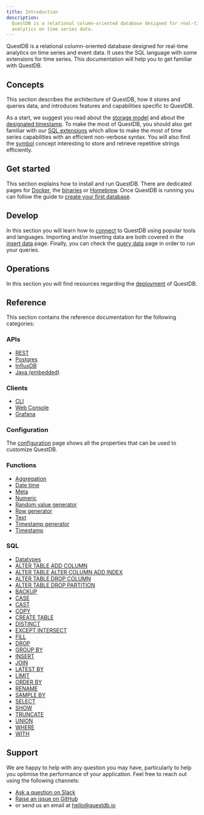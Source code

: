 ```yaml
---
title: Introduction
description:
  QuestDB is a relational column-oriented database designed for real-time
  analytics on time series data.
---
```


QuestDB is a relational column-oriented database designed for real-time
analytics on time series and event data. It uses the SQL language with some
extensions for time series. This documentation will help you to get familiar
with QuestDB.

## Concepts

This section describes the architecture of QuestDB, how it stores and queries
data, and introduces features and capabilities specific to QuestDB.

As a start, we suggest you read about the
[storage model](/docs/concept/storage-model/) and about the
[designated timestamp](/docs/concept/designated-timestamp/). To make the most of
QuestDB, you should also get familiar with our
[SQL extensions](/docs/concept/sql-extensions/) which allow to make the most of
time series capabilities with an efficient non-verbose syntax. You will also
find the [symbol](/docs/concept/symbol/) concept interesting to store and
retrieve repetitive strings efficiently.

## Get started

This section explains how to install and run QuestDB. There are dedicated pages
for [Docker](/docs/get-started/docker/), the
[binaries](/docs/get-started/binaries/) or
[Homebrew](/docs/get-started/homebrew/). Once QuestDB is running you can follow
the guide to [create your first database](/docs/get-started/first-database/).

## Develop

In this section you will learn how to [connect](/docs/develop/connect/) to
QuestDB using popular tools and languages. Importing and/or inserting data are
both covered in the [insert data](/docs/develop/insert-data/) page. Finally, you
can check the [query data](/docs/develop/query-data/) page in order to run your
queries.

## Operations

In this section you will find resources regarding the
[deployment](/docs/operations/deployment/) of QuestDB.

## Reference

This section contains the reference documentation for the following categories:

### APIs

- [REST](/docs/reference/api/rest/)
- [Postgres](/docs/reference/api/postgres/)
- [InfluxDB](/docs/reference/api/influxdb/)
- [Java (embedded)](/docs/reference/api/java-embedded/)

### Clients

- [CLI](/docs/reference/client/cli/)
- [Web Console](/docs/reference/client/web-console/)
- [Grafana](/docs/reference/client/grafana/) 

### Configuration

The [configuration](/docs/reference/configuration/) page shows all the
properties that can be used to customize QuestDB.

### Functions

- [Aggregation](/docs/reference/function/aggregation/)
- [Date time](/docs/reference/function/date-time/)
- [Meta](/docs/reference/function/meta/)
- [Numeric](/docs/reference/function/numeric/)
- [Random value generator](/docs/reference/function/random-value-generator/)
- [Row generator](/docs/reference/function/row-generator/)
- [Text](/docs/reference/function/text/)
- [Timestamp generator](/docs/reference/function/timestamp-generator/)
- [Timestamp](/docs/reference/function/timestamp/)

### SQL

- [Datatypes](/docs/reference/sql/datatypes/)
- [ALTER TABLE ADD COLUMN](/docs/reference/sql/alter-table-add-column/)
- [ALTER TABLE ALTER COLUMN ADD INDEX](/docs/reference/sql/alter-table-alter-column-add-index/)
- [ALTER TABLE DROP COLUMN](/docs/reference/sql/alter-table-drop-column/)
- [ALTER TABLE DROP PARTITION](/docs/reference/sql/alter-table-drop-partition/)
- [BACKUP](/docs/reference/sql/backup/)
- [CASE](/docs/reference/sql/case/)
- [CAST](/docs/reference/sql/cast/)
- [COPY](/docs/reference/sql/copy/)
- [CREATE TABLE](/docs/reference/sql/create-table/)
- [DISTINCT](/docs/reference/sql/distinct/)
- [EXCEPT INTERSECT](/docs/reference/sql/except-intersect/)
- [FILL](/docs/reference/sql/fill/)
- [DROP](/docs/reference/sql/drop/)
- [GROUP BY](/docs/reference/sql/group-by/)
- [INSERT](/docs/reference/sql/insert/)
- [JOIN](/docs/reference/sql/join/)
- [LATEST BY](/docs/reference/sql/latest-by/)
- [LIMIT](/docs/reference/sql/limit/)
- [ORDER BY](/docs/reference/sql/order-by/)
- [RENAME](/docs/reference/sql/rename/)
- [SAMPLE BY](/docs/reference/sql/sample-by/)
- [SELECT](/docs/reference/sql/select/)
- [SHOW](/docs/reference/sql/show/)
- [TRUNCATE](/docs/reference/sql/truncate/)
- [UNION](/docs/reference/sql/union/)
- [WHERE](/docs/reference/sql/where/)
- [WITH](/docs/reference/sql/with/)

## Support

We are happy to help with any question you may have, particularly to help you
optimise the performance of your application. Feel free to reach out using the
following channels:

- [Ask a question on Slack]({@slackUrl@})
- [Raise an issue on GitHub]({@githubUrl@}/issues)
- or send us an email at [hello@questdb.io](mailto:hello@questdb.io)
